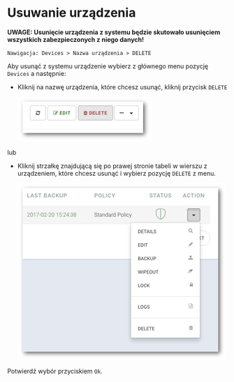 # Usuwanie urządzenia

**UWAGE: Usunięcie urządzenia z systemu będzie skutowało usunięciem wszystkich zabezpieczonych z niego danych!**

```text
Nawigacja: Devices > Nazwa urządzenia > DELETE
```

Aby usunąć z systemu urządzenie wybierz z głównego menu pozycję `Devices` a następnie:

* Kliknij na nazwę urządzenia, które chcesz usunąć, kliknij przycisk `DELETE`

  ![](../../.gitbook/assets/device_delete_s.png)

lub

* Kliknij strzałkę znajdującą się po prawej stronie tabeli w wierszu z urządzeniem, które chcesz usunąć i wybierz pozycję `DELETE` z menu.

  ![](../../.gitbook/assets/devices_action_s%20%281%29.png)

Potwierdź wybór przyciskiem `Ok`.

